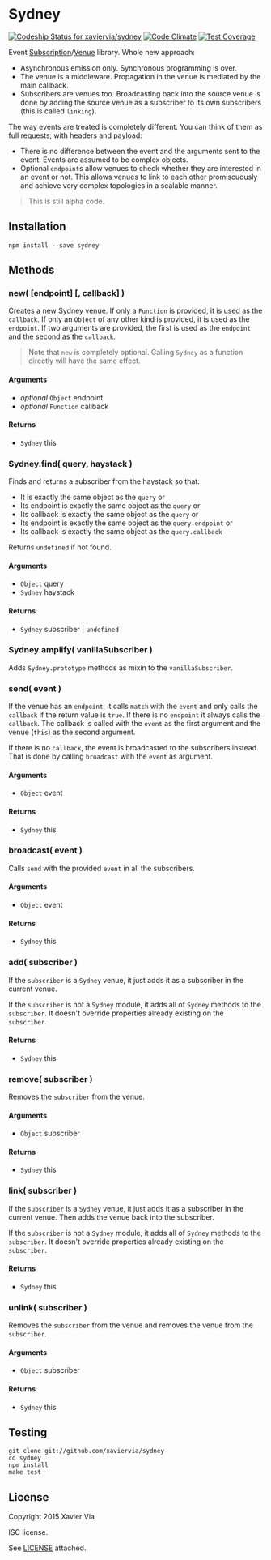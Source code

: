 Sydney
======

[ ![Codeship Status for xaviervia/sydney](https://codeship.com/projects/317ce050-9903-0132-893b-365d53813970/status?branch=master)](https://codeship.com/projects/63545) [![Code Climate](https://codeclimate.com/github/xaviervia/sydney/badges/gpa.svg)](https://codeclimate.com/github/xaviervia/sydney) [![Test Coverage](https://codeclimate.com/github/xaviervia/sydney/badges/coverage.svg)](https://codeclimate.com/github/xaviervia/sydney/coverage)

Event [Subscription]()/[Venue]() library. Whole new approach:

- Asynchronous emission only. Synchronous programming is over.
- The venue is a middleware. Propagation in the venue is mediated by
  the main callback.
- Subscribers are venues too. Broadcasting back into the source venue is
  done by adding the source venue as a subscriber to its own subscribers
  (this is called `linking`).

The way events are treated is completely different. You can think of them
as full requests, with headers and payload:

- There is no difference between the event and the arguments sent to the
  event. Events are assumed to be complex objects.
- Optional `endpoint`s allow venues to check whether they are interested
  in an event or not. This allows venues to link to each other promiscuously
  and achieve very complex topologies in a scalable manner.

> This is still alpha code.

Installation
------------

```shell
npm install --save sydney
```

Methods
-------

### new( [endpoint] [, callback] )

Creates a new Sydney venue. If only a `Function` is provided, it is used
as the `callback`. If only an `Object` of any other kind is provided,
it is used as the `endpoint`. If two arguments are provided, the first
is used as the `endpoint` and the second as the `callback`.

> Note that `new` is completely optional. Calling `Sydney` as a function
> directly will have the same effect.

#### Arguments

- _optional_ `Object` endpoint
- _optional_ `Function` callback

#### Returns

- `Sydney` this

### Sydney.find( query, haystack )

Finds and returns a subscriber from the haystack so that:

- It is exactly the same object as the `query` or
- Its endpoint is exactly the same object as the `query` or
- Its callback is exactly the same object as the `query` or
- Its endpoint is exactly the same object as the `query.endpoint` or
- Its callback is exactly the same object as the `query.callback`

Returns `undefined` if not found.

#### Arguments

- `Object` query
- `Sydney` haystack

#### Returns

- `Sydney` subscriber | `undefined`

### Sydney.amplify( vanillaSubscriber )

Adds `Sydney.prototype` methods as mixin to the `vanillaSubscriber`.

### send( event )

If the venue has an `endpoint`, it calls `match` with the `event` and
only calls the `callback` if the return value is `true`. If there is no
`endpoint` it always calls the `callback`. The callback is called with
the `event` as the first argument and the venue (`this`) as the second
argument.

If there is no `callback`, the event is broadcasted to the subscribers
instead. That is done by calling `broadcast` with the `event` as
argument.

#### Arguments

- `Object` event

#### Returns

- `Sydney` this

### broadcast( event )

Calls `send` with the provided `event` in all the subscribers.

#### Arguments

- `Object` event

#### Returns

- `Sydney` this

### add( subscriber )

If the `subscriber` is a `Sydney` venue, it just adds it as a
subscriber in the current venue.

If the `subscriber` is not a `Sydney` module, it adds all of `Sydney`
methods to the `subscriber`. It doesn't override properties already
existing on the `subscriber`.

#### Returns

- `Sydney` this

### remove( subscriber )

Removes the `subscriber` from the venue.

#### Arguments

- `Object` subscriber

#### Returns

- `Sydney` this

### link( subscriber )

If the `subscriber` is a `Sydney` venue, it just adds it as a
subscriber in the current venue. Then adds the venue back into the
subscriber.

If the `subscriber` is not a `Sydney` module, it adds all of `Sydney`
methods to the `subscriber`. It doesn't override properties already
existing on the `subscriber`.

#### Returns

- `Sydney` this

### unlink( subscriber )

Removes the `subscriber` from the venue and removes the venue from
the `subscriber`.

#### Arguments

- `Object` subscriber

#### Returns

- `Sydney` this


Testing
-------

```
git clone git://github.com/xaviervia/sydney
cd sydney
npm install
make test
```

License
-------

Copyright 2015 Xavier Via

ISC license.

See [LICENSE](LICENSE) attached.
